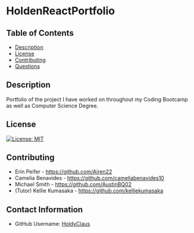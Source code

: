 # HoldenReactPortfolio

## Table of Contents
  * [Description](#description)
  * [License](#license)
  * [Contributing](#contribution)
  * [Questions](#contact-information)

## Description
Portfolio of the project I have worked on throughout my Coding Bootcamp as well as Computer Science Degree.

## License
  [![License: MIT](https://img.shields.io/badge/License-MIT-yellow.svg)](https://opensource.org/licenses/MIT)

## Contributing
- Erin Peifer - https://github.com/Airen22
- Camelia Benavides - https://github.com/cameliabenavides10
- Michael Smith - https://github.com/AustinBQ02
- (Tutor) Kellie Kumasaka - https://github.com/kelliekumasaka

## Contact Information
  * GitHub Username: [HoldyClaus](https://github.com/HoldyClaus)
